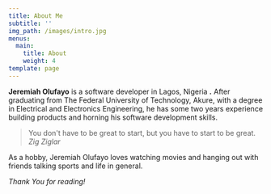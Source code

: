 ```yaml
---
title: About Me
subtitle: ''
img_path: /images/intro.jpg
menus:
  main:
    title: About
    weight: 4
template: page
---
```

**Jeremiah Olufayo** is a software developer in Lagos, Nigeria **.** After graduating from The Federal University of Technology, Akure, with a degree in Electrical and Electronics Engineering, he has some two years experience building products and horning his software development skills.

> You don't have to be great to start, but you have to start to be great. <cite>Zig Ziglar</cite>

As a hobby, Jeremiah Olufayo loves watching movies and hanging out with friends talking sports and life in general.

_Thank You for reading!_
